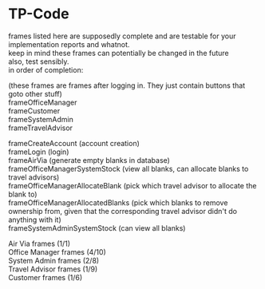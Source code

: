# TP-Code

frames listed here are supposedly complete and are testable for your implementation reports and whatnot. <br>
keep in mind these frames can potentially be changed in the future <br>
also, test sensibly. <br>
in order of completion: <br>

(these frames are frames after logging in. They just contain buttons that goto other stuff) <br>
frameOfficeManager <br>
frameCustomer <br>
frameSystemAdmin <br>
frameTravelAdvisor <br>

frameCreateAccount (account creation)<br>
frameLogin (login) <br> 
frameAirVia (generate empty blanks in database) <br>
frameOfficeManagerSystemStock (view all blanks, can allocate blanks to travel advisors)<br>
frameOfficeManagerAllocateBlank (pick which travel advisor to allocate the blank to)<br>
frameOfficeManagerAllocatedBlanks (pick which blanks to remove ownership from, given that the corresponding travel advisor didn't do anything with it) <br>
frameSystemAdminSystemStock (can view all blanks) <br>

Air Via frames (1/1) <br>
Office Manager frames (4/10) <br>
System Admin frames (2/8) <br>
Travel Advisor frames (1/9) <br>
Customer frames (1/6) <br>
